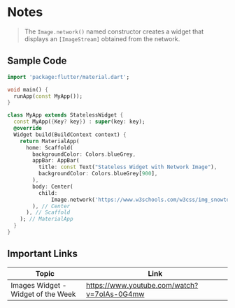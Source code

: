 # Notes

> The `Image.network()` named constructor creates a widget that displays an `[ImageStream]` obtained from the network.

## Sample Code

```dart
import 'package:flutter/material.dart';

void main() {
  runApp(const MyApp());
}

class MyApp extends StatelessWidget {
  const MyApp({Key? key}) : super(key: key);
  @override
  Widget build(BuildContext context) {
    return MaterialApp(
      home: Scaffold(
        backgroundColor: Colors.blueGrey,
        appBar: AppBar(
          title: const Text("Stateless Widget with Network Image"),
          backgroundColor: Colors.blueGrey[900],
        ),
        body: Center(
          child:
              Image.network('https://www.w3schools.com/w3css/img_snowtops.jpg'),
        ), // Center
      ), // Scaffold
    ); // MaterialApp
  }
}

```

## Important Links

| Topic                              | Link                                        |
| ---------------------------------- | ------------------------------------------- |
| Images Widget - Widget of the Week | https://www.youtube.com/watch?v=7oIAs-0G4mw |
